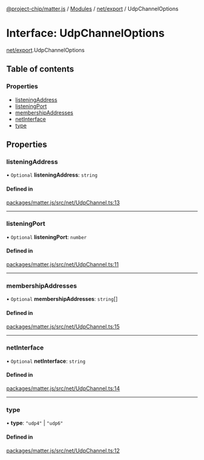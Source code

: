 [@project-chip/matter.js](../README.md) / [Modules](../modules.md) / [net/export](../modules/net_export.md) / UdpChannelOptions

# Interface: UdpChannelOptions

[net/export](../modules/net_export.md).UdpChannelOptions

## Table of contents

### Properties

- [listeningAddress](net_export.UdpChannelOptions.md#listeningaddress)
- [listeningPort](net_export.UdpChannelOptions.md#listeningport)
- [membershipAddresses](net_export.UdpChannelOptions.md#membershipaddresses)
- [netInterface](net_export.UdpChannelOptions.md#netinterface)
- [type](net_export.UdpChannelOptions.md#type)

## Properties

### listeningAddress

• `Optional` **listeningAddress**: `string`

#### Defined in

[packages/matter.js/src/net/UdpChannel.ts:13](https://github.com/project-chip/matter.js/blob/e87b236f/packages/matter.js/src/net/UdpChannel.ts#L13)

___

### listeningPort

• `Optional` **listeningPort**: `number`

#### Defined in

[packages/matter.js/src/net/UdpChannel.ts:11](https://github.com/project-chip/matter.js/blob/e87b236f/packages/matter.js/src/net/UdpChannel.ts#L11)

___

### membershipAddresses

• `Optional` **membershipAddresses**: `string`[]

#### Defined in

[packages/matter.js/src/net/UdpChannel.ts:15](https://github.com/project-chip/matter.js/blob/e87b236f/packages/matter.js/src/net/UdpChannel.ts#L15)

___

### netInterface

• `Optional` **netInterface**: `string`

#### Defined in

[packages/matter.js/src/net/UdpChannel.ts:14](https://github.com/project-chip/matter.js/blob/e87b236f/packages/matter.js/src/net/UdpChannel.ts#L14)

___

### type

• **type**: ``"udp4"`` \| ``"udp6"``

#### Defined in

[packages/matter.js/src/net/UdpChannel.ts:12](https://github.com/project-chip/matter.js/blob/e87b236f/packages/matter.js/src/net/UdpChannel.ts#L12)
